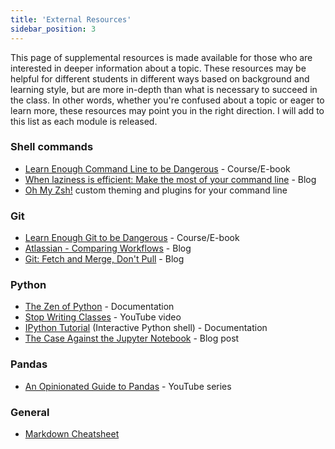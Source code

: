 ```yaml
---
title: 'External Resources'
sidebar_position: 3
---
```


This page of supplemental resources is made available for those who are interested in deeper information about a topic. These resources may be helpful for different students in different ways based on background and learning style, but are more in-depth than what is necessary to succeed in the class. In other words, whether you're confused about a topic or eager to learn more, these resources may point you in the right direction. I will add to this list as each module is released.

### Shell commands
- [Learn Enough Command Line to be Dangerous](https://www.learnenough.com/command-line-tutorial) - Course/E-book
- [When laziness is efficient: Make the most of your command line](https://stackoverflow.blog/2020/02/12/when-laziness-is-efficient-make-the-most-of-your-command-line/) - Blog
- [Oh My Zsh!](https://ohmyz.sh/) custom theming and plugins for your command line

### Git
- [Learn Enough Git to be Dangerous](https://www.learnenough.com/git-tutorial?gclid=CjwKCAiA3L6PBhBvEiwAINlJ9OBBNHPbhBX9HQYSgt31YG4Uov1XXs9reEkbvBesLuGeoh1eKYQjgxoC5hgQAvD_BwE) - Course/E-book 
- [Atlassian - Comparing Workflows](https://www.atlassian.com/git/tutorials/comparing-workflows) - Blog
- [Git: Fetch and Merge, Don't Pull](https://longair.net/blog/2009/04/16/git-fetch-and-merge/) - Blog

### Python
- [The Zen of Python](https://www.python.org/dev/peps/pep-0020/) - Documentation
- [Stop Writing Classes](https://www.youtube.com/watch?v=o9pEzgHorH0) - YouTube video
- [IPython Tutorial](https://ipython.readthedocs.io/en/stable/interactive/tutorial.html) (Interactive Python shell) - Documentation
- [The Case Against the Jupyter Notebook](https://towardsdatascience.com/the-case-against-the-jupyter-notebook-d4da17e97243) - Blog post

### Pandas
- [An Opinionated Guide to Pandas](https://www.youtube.com/playlist?list=PLgJhDSE2ZLxaENZWWF_VOUa5886KiUd15) - YouTube series

### General
- [Markdown Cheatsheet](https://github.com/adam-p/markdown-here/wiki/Markdown-Cheatsheet)
<!-- 
### APIs:
- [Traits of a good REST API](https://smartbear.com/learn/api-design/traits-of-a-good-rest-api/) - Blog -->

<!-- 
### Data Architecture:
- [Tidy Data for Python](https://www.jeannicholashould.com/tidy-data-in-python.html) - Blog

### Testing:
- [Red-Green-Refactor](https://www.codecademy.com/article/tdd-red-green-refactor) - Blog -->